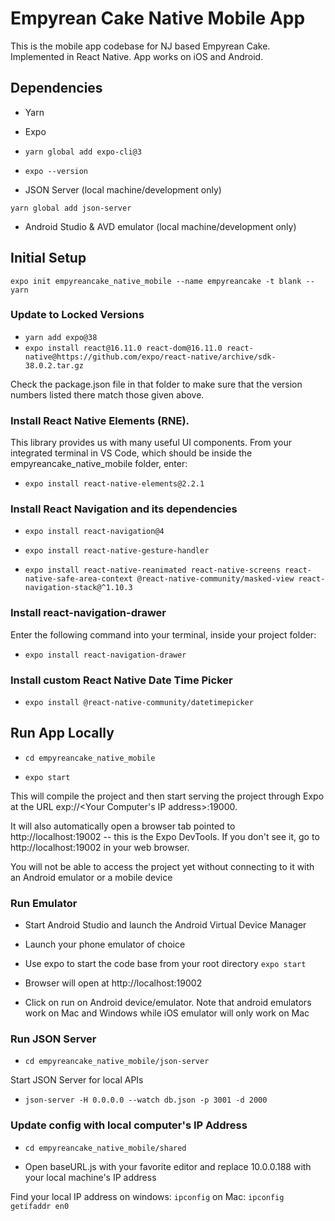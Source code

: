 # Empyrean Cake Native Mobile App

This is the mobile app codebase for NJ based Empyrean Cake. Implemented in React Native. App works on iOS and Android.

## Dependencies

- Yarn
- Expo
- `yarn global add expo-cli@3`

- `expo --version`
- JSON Server (local machine/development only)

`yarn global add json-server`

- Android Studio & AVD emulator (local machine/development only)

## Initial Setup

`expo init empyreancake_native_mobile --name empyreancake -t blank --yarn`

### Update to Locked Versions

- `yarn add expo@38`
- `expo install react@16.11.0 react-dom@16.11.0 react-native@https://github.com/expo/react-native/archive/sdk-38.0.2.tar.gz`

Check the package.json file in that folder to make sure that the version numbers listed there match those given above.

### Install React Native Elements (RNE).

This library provides us with many useful UI components.
From your integrated terminal in VS Code, which should be inside the empyreancake_native_mobile folder, enter:

- `expo install react-native-elements@2.2.1`

### Install React Navigation and its dependencies

- `expo install react-navigation@4`

- `expo install react-native-gesture-handler`

- `expo install react-native-reanimated react-native-screens react-native-safe-area-context @react-native-community/masked-view react-navigation-stack@^1.10.3`

### Install react-navigation-drawer

Enter the following command into your terminal, inside your project folder:

- `expo install react-navigation-drawer`

### Install custom React Native Date Time Picker

- `expo install @react-native-community/datetimepicker`

## Run App Locally

- `cd empyreancake_native_mobile`

- `expo start`

This will compile the project and then start serving the project through Expo at the URL exp://<Your Computer's IP address>:19000.

It will also automatically open a browser tab pointed to http://localhost:19002 -- this is the Expo DevTools. If you don't see it, go to http://localhost:19002 in your web browser.

You will not be able to access the project yet without connecting to it with an Android emulator or a mobile device

### Run Emulator

- Start Android Studio and launch the Android Virtual Device Manager

- Launch your phone emulator of choice

- Use expo to start the code base from your root directory
  `expo start`

- Browser will open at http://localhost:19002

- Click on run on Android device/emulator. Note that android emulators work on Mac and Windows while iOS emulator will only work on Mac

### Run JSON Server

- `cd empyreancake_native_mobile/json-server`

Start JSON Server for local APIs

- `json-server -H 0.0.0.0 --watch db.json -p 3001 -d 2000`

### Update config with local computer's IP Address

- `cd empyreancake_native_mobile/shared`

- Open baseURL.js with your favorite editor and replace 10.0.0.188 with your local machine's IP address

Find your local IP address on windows: `ipconfig` on Mac: `ipconfig getifaddr en0`
